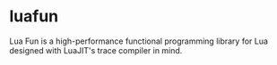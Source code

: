 # luafun
Lua Fun is a high-performance functional programming library for Lua designed with LuaJIT's trace compiler in mind.
